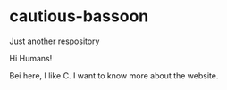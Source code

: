 # cautious-bassoon
Just another respository

Hi Humans!

Bei here, I like C.
I want to know more about the website.

